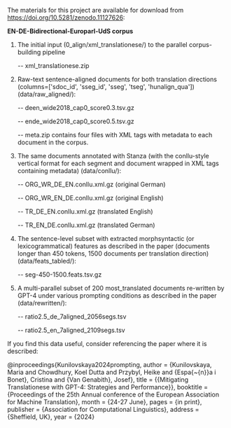 The materials for this project are available for download from https://doi.org/10.5281/zenodo.11127626:

**EN-DE-Bidirectional-Europarl-UdS corpus** 

1. The initial input (0_align/xml_translationese/) to the parallel corpus-building pipeline

    -- xml_translationese.zip

2. Raw-text sentence-aligned documents for both translation directions (columns=['sdoc_id', 'sseg_id', 'sseg', 'tseg', 'hunalign_qua']) (data/raw_aligned/):
     
     -- deen_wide2018_cap0_score0.3.tsv.gz

     -- ende_wide2018_cap0_score0.5.tsv.gz

     -- meta.zip contains four files with XML tags with metadata to each document in the corpus.

3. The same documents annotated with Stanza (with the conllu-style vertical format for each segment and document wrapped in XML tags containing metadata) (data/conllu/):
     
     -- ORG_WR_DE_EN.conllu.xml.gz (original German)

     -- ORG_WR_EN_DE.conllu.xml.gz (original English)

     -- TR_DE_EN.conllu.xml.gz (translated English)

     -- TR_EN_DE.conllu.xml.gz (translated German)

4. The sentence-level subset with extracted morphsyntactic (or lexicogrammatical) features as described in the paper  (documents longer than 450 tokens, 1500 documents per translation direction) (data/feats_tabled/):

     -- seg-450-1500.feats.tsv.gz

5. A multi-parallel subset of 200 most_translated documents re-written by GPT-4 under various prompting conditions as described in the paper (data/rewritten/):

   -- ratio2.5_de_7aligned_2056segs.tsv

   -- ratio2.5_en_7aligned_2109segs.tsv


If you find this data useful, consider referencing the paper where it is described:

@inproceedings{Kunilovskaya2024prompting,
author = {Kunilovskaya, Maria and Chowdhury, Koel Dutta and Przybyl, Heike and {Espa{\~{n}}a i Bonet}, Cristina and {Van Genabith}, Josef},
title = {{Mitigating Translationese with GPT-4: Strategies and Performance}},
booktitle = {Proceedings of the 25th Annual conference of the European Association for Machine Translation},
month = {24-27 June},
pages = {in print},
publisher = {Association for Computational Linguistics},
address = {Sheffield, UK},
year = {2024}